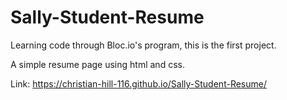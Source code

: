 # Sally-Student-Resume
Learning code through Bloc.io's program, this is the first project. 

A simple resume page using html and css.

Link: https://christian-hill-116.github.io/Sally-Student-Resume/
